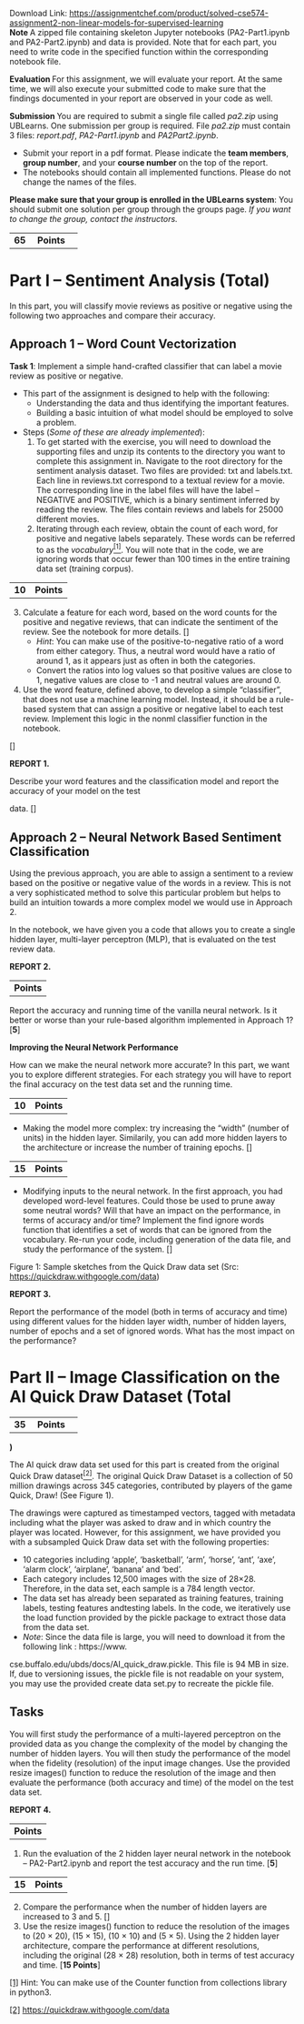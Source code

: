 Download Link: https://assignmentchef.com/product/solved-cse574-assignment2-non-linear-models-for-supervised-learning
<br>
<strong>Note </strong>A zipped file containing skeleton Jupyter notebooks (PA2-Part1.ipynb and PA2-Part2.ipynb) and data is provided. Note that for each part, you need to write code in the specified function within the corresponding notebook file.

<strong>Evaluation </strong>For this assignment, we will evaluate your report. At the same time, we will also execute your submitted code to make sure that the findings documented in your report are observed in your code as well.

<strong>Submission </strong>You are required to submit a single file called <em>pa2.zip </em>using UBLearns. One submission per group is required. File <em>pa2.zip </em>must contain 3 files: <em>report.pdf</em>, <em>PA2-Part1.ipynb </em>and <em>PA2Part2.ipynb</em>.

<ul>

 <li>Submit your report in a pdf format. Please indicate the <strong>team members</strong>, <strong>group number</strong>, and your <strong>course number </strong>on the top of the report.</li>

 <li>The notebooks should contain all implemented functions. Please do not change the names of the files.</li>

</ul>

<strong>Please make sure that your group is enrolled in the UBLearns system</strong>: You should submit one solution per group through the groups page. <em>If you want to change the group, contact the instructors.</em>

<table width="88">

 <tbody>

  <tr>

   <td width="25"><strong>65</strong></td>

   <td width="63"><strong>Points</strong></td>

  </tr>

 </tbody>

</table>

<h1>Part I – Sentiment Analysis (Total)</h1>

In this part, you will classify movie reviews as positive or negative using the following two approaches and compare their accuracy.

<h2>Approach 1 – Word Count Vectorization</h2>

<strong>Task 1</strong>: Implement a simple hand-crafted classifier that can label a movie review as positive or negative.

<ul>

 <li>This part of the assignment is designed to help with the following:

  <ul>

   <li>Understanding the data and thus identifying the important features.</li>

   <li>Building a basic intuition of what model should be employed to solve a problem.</li>

  </ul></li>

 <li>Steps (<em>Some of these are already implemented</em>):

  <ol>

   <li>To get started with the exercise, you will need to download the supporting files and unzip its contents to the directory you want to complete this assignment in. Navigate to the root directory for the sentiment analysis dataset. Two files are provided: txt and labels.txt. Each line in reviews.txt correspond to a textual review for a movie. The corresponding line in the label files will have the label – NEGATIVE and POSITIVE, which is a binary sentiment inferred by reading the review. The files contain reviews and labels for 25000 different movies.</li>

   <li>Iterating through each review, obtain the count of each word, for positive and negative labels separately. These words can be referred to as the <em>vocabulary</em><a href="#_ftn1" name="_ftnref1"><sup>[1]</sup></a>. You will note that in the code, we are ignoring words that occur fewer than 100 times in the entire training data set (training corpus).</li>

  </ol></li>

</ul>

<table width="63">

 <tbody>

  <tr>

   <td width="18"><strong>10</strong></td>

   <td width="45"><strong>Points</strong></td>

  </tr>

 </tbody>

</table>

<ol start="3">

 <li>Calculate a feature for each word, based on the word counts for the positive and negative reviews, that can indicate the sentiment of the review. See the notebook for more details. []

  <ul>

   <li><em>Hint</em>: You can make use of the positive-to-negative ratio of a word from either category. Thus, a neutral word would have a ratio of around 1, as it appears just as often in both the categories.</li>

   <li>Convert the ratios into log values so that positive values are close to 1, negative values are close to -1 and neutral values are around 0.</li>

  </ul></li>

 <li>Use the word feature, defined above, to develop a simple “classifier”, that does not use a machine learning model. Instead, it should be a rule-based system that can assign a positive or negative label to each test review. Implement this logic in the nonml classifier function in the notebook.</li>

</ol>

[]

<strong>REPORT 1. </strong>

Describe your word features and the classification model and report the accuracy of your model on the test

data. []

<h2>Approach 2 – Neural Network Based Sentiment Classification</h2>

Using the previous approach, you are able to assign a sentiment to a review based on the positive or negative value of the words in a review. This is not a very sophisticated method to solve this particular problem but helps to build an intuition towards a more complex model we would use in Approach 2.

In the notebook, we have given you a code that allows you to create a single hidden layer, multi-layer perceptron (MLP), that is evaluated on the test review data.

<strong>REPORT 2. </strong>

<table width="48">

 <tbody>

  <tr>

   <td width="48"><strong>Points</strong></td>

  </tr>

 </tbody>

</table>

Report the accuracy and running time of the vanilla neural network. Is it better or worse than your rule-based algorithm implemented in Approach 1? [<strong>5</strong>]

<strong>Improving the Neural Network Performance</strong>

How can we make the neural network more accurate? In this part, we want you to explore different strategies. For each strategy you will have to report the final accuracy on the test data set and the running time.

<table width="63">

 <tbody>

  <tr>

   <td width="18"><strong>10</strong></td>

   <td width="45"><strong>Points</strong></td>

  </tr>

 </tbody>

</table>

<ul>

 <li>Making the model more complex: try increasing the “width” (number of units) in the hidden layer. Similarily, you can add more hidden layers to the architecture or increase the number of training epochs. []</li>

</ul>

<table width="63">

 <tbody>

  <tr>

   <td width="18"><strong>15</strong></td>

   <td width="45"><strong>Points</strong></td>

  </tr>

 </tbody>

</table>

<ul>

 <li>Modifying inputs to the neural network. In the first approach, you had developed word-level features. Could those be used to prune away some neutral words? Will that have an impact on the performance, in terms of accuracy and/or time? Implement the find ignore words function that identifies a set of words that can be ignored from the vocabulary. Re-run your code, including generation of the data file, and study the performance of the system. []</li>

</ul>

Figure 1: Sample sketches from the Quick Draw data set (Src: https://quickdraw.withgoogle.com/data)

<strong>REPORT 3. </strong>

Report the performance of the model (both in terms of accuracy and time) using different values for the hidden layer width, number of hidden layers, number of epochs and a set of ignored words. What has the most impact on the performance?

<h1>Part II – Image Classification on the AI Quick Draw Dataset (Total</h1>

<table width="88">

 <tbody>

  <tr>

   <td width="25"><strong>35</strong></td>

   <td width="63"><strong>Points</strong></td>

  </tr>

 </tbody>

</table>

<strong>)</strong>

The AI quick draw data set used for this part is created from the original Quick Draw dataset<a href="#_ftn2" name="_ftnref2"><sup>[2]</sup></a>. The original Quick Draw Dataset is a collection of 50 million drawings across 345 categories, contributed by players of the game Quick, Draw! (See Figure 1).

The drawings were captured as timestamped vectors, tagged with metadata including what the player was asked to draw and in which country the player was located. However, for this assignment, we have provided you with a subsampled Quick Draw data set with the following properties:

<ul>

 <li>10 categories including ‘apple’, ‘basketball’, ‘arm’, ‘horse’, ‘ant’, ‘axe’, ‘alarm clock’, ‘airplane’, ‘banana’ and ‘bed’.</li>

 <li>Each category includes 12,500 images with the size of 28×28. Therefore, in the data set, each sample is a 784 length vector.</li>

 <li>The data set has already been separated as training features, training labels, testing features andtesting labels. In the code, we iteratively use the load function provided by the pickle package to extract those data from the data set.</li>

 <li><em>Note</em>: Since the data file is large, you will need to download it from the following link : https://www.</li>

</ul>

cse.buffalo.edu/ubds/docs/AI_quick_draw.pickle. This file is 94 MB in size. If, due to versioning issues, the pickle file is not readable on your system, you may use the provided create data set.py to recreate the pickle file.

<h2>Tasks</h2>

You will first study the performance of a multi-layered perceptron on the provided data as you change the complexity of the model by changing the number of hidden layers. You will then study the performance of the model when the fidelity (resolution) of the input image changes. Use the provided resize images() function to reduce the resolution of the image and then evaluate the performance (both accuracy and time) of the model on the test data set.

<strong>REPORT 4. </strong>

<table width="48">

 <tbody>

  <tr>

   <td width="48"><strong>Points</strong></td>

  </tr>

 </tbody>

</table>

<ol>

 <li>Run the evaluation of the 2 hidden layer neural network in the notebook – PA2-Part2.ipynb and report the test accuracy and the run time. [<strong>5</strong>]</li>

</ol>

<table width="63">

 <tbody>

  <tr>

   <td width="18"><strong>15</strong></td>

   <td width="45"><strong>Points</strong></td>

  </tr>

 </tbody>

</table>

<ol start="2">

 <li>Compare the performance when the number of hidden layers are increased to 3 and 5. []</li>

 <li>Use the resize images() function to reduce the resolution of the images to (20 × 20), (15 × 15), (10 × 10) and (5 × 5). Using the 2 hidden layer architecture, compare the performance at different resolutions, including the original (28 × 28) resolution, both in terms of test accuracy and time. [<strong>15 Points</strong>]</li>

</ol>

<a href="#_ftnref1" name="_ftn1">[1]</a> Hint: You can make use of the Counter function from collections library in python3.

<a href="#_ftnref2" name="_ftn2">[2]</a> https://quickdraw.withgoogle.com/data